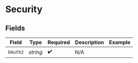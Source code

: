 # Security


## Fields

| Field              | Type               | Required           | Description        | Example            |
| ------------------ | ------------------ | ------------------ | ------------------ | ------------------ |
| `OAuth2`           | *string*           | :heavy_check_mark: | N/A                |                    |